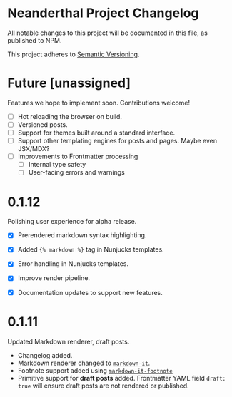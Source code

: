# Neanderthal Project Changelog
All notable changes to this project will be documented in this file, as
published to NPM.

This project adheres to [Semantic
Versioning](https://semver.org/spec/v2.0.0.html).

# Future [unassigned]
Features we hope to implement soon. Contributions welcome!
- [ ] Hot reloading the browser on build.
- [ ] Versioned posts.
- [ ] Support for themes built around a standard interface.
- [ ] Support other templating engines for posts and pages. Maybe even JSX/MDX?
- [ ] Improvements to Frontmatter processing
  - [ ] Internal type safety
  - [ ] User-facing errors and warnings

# 0.1.12
Polishing user experience for alpha release.
- [x] Prerendered markdown syntax highlighting.
- [x] Added `{% markdown %}` tag in Nunjucks templates.
- [x] Error handling in Nunjucks templates.
- [x] Improve render pipeline.
- [x] Documentation updates to support new features.


# 0.1.11
Updated Markdown renderer, draft posts.
- Changelog added.
- Markdown renderer changed to [`markdown-it`](https://github.com/markdown-it/markdown-it).
- Footnote support added using [`markdown-it-footnote`](https://github.com/markdown-it/markdown-it-footnote)
- Primitive support for **draft posts** added. Frontmatter YAML field `draft: true` will  ensure draft posts are not rendered or published.
